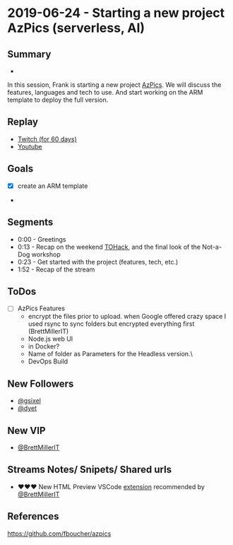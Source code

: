 
# 2019-06-24 - Starting a new project AzPics (serverless, AI)

## Summary
-

In this session, Frank is starting a new project [AzPics](https://github.com/fboucher/azpics). We will discuss the features, languages and tech to use. And start working on the ARM template to deploy the full version.

## Replay


- [Twitch (for 60 days)](https://www.twitch.tv/videos/)
- [Youtube](https://www.youtube.com/watch?v=mJW3_4UEicQ)

Goals
-----

- [x] create an ARM template
-  

Segments
--------

- 0:00 - Greetings
- 0:13 - Recap on the weekend [TOHack](https://www.tohacks.ca/), and the final look of the Not-a-Dog workshop
- 0:23 - Get started with the project (features, tech, etc.)
- 1:52 - Recap of the stream


ToDos
-----
- [ ] AzPics Features
    - encrypt the files prior to upload. when Google offered crazy space I used rsync to sync folders but encrypted everything first (BrettMillerIT)
    - Node.js web UI
    - in Docker?
    - Name of folder as Parameters for the Headless version.\
    - DevOps Build


New Followers
-------------

- [@gsixel](https://www.twitch.tv/gsixel)
- [@dyet](https://www.twitch.tv/dyet)

New VIP
---------------

- [@BrettMillerIT](https://www.twitch.tv/BrettMillerIT)


Streams Notes/ Snipets/ Shared urls
-----------------------------------

- ❤❤❤ New HTML Preview VSCode [extension](https://marketplace.visualstudio.com/items?itemName=tht13.html-preview-vscode) recommended by [@BrettMillerIT](https://www.twitch.tv/BrettMillerIT)


References
----------

https://github.com/fboucher/azpics